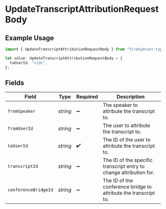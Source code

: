 # UpdateTranscriptAttributionRequestBody

## Example Usage

```typescript
import { UpdateTranscriptAttributionRequestBody } from "firehydrant-typescript-sdk/models/operations";

let value: UpdateTranscriptAttributionRequestBody = {
  toUserId: "<id>",
};
```

## Fields

| Field                                                              | Type                                                               | Required                                                           | Description                                                        |
| ------------------------------------------------------------------ | ------------------------------------------------------------------ | ------------------------------------------------------------------ | ------------------------------------------------------------------ |
| `fromSpeaker`                                                      | *string*                                                           | :heavy_minus_sign:                                                 | The speaker to attribute the transcript to.                        |
| `fromUserId`                                                       | *string*                                                           | :heavy_minus_sign:                                                 | The user to attribute the transcript to.                           |
| `toUserId`                                                         | *string*                                                           | :heavy_check_mark:                                                 | The ID of the user to attribute the transcript to.                 |
| `transcriptId`                                                     | *string*                                                           | :heavy_minus_sign:                                                 | The ID of the specific transcript entry to change attribution for. |
| `conferenceBridgeId`                                               | *string*                                                           | :heavy_minus_sign:                                                 | The ID of the conference bridge to attribute the transcript to.    |